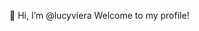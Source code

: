 👋 Hi, I’m @lucyviera
Welcome to my profile! 


<!---
lucyviera/lucyviera is a ✨ special ✨ repository because its `README.md` (this file) appears on your GitHub profile.
You can click the Preview link to take a look at your changes.
--->
